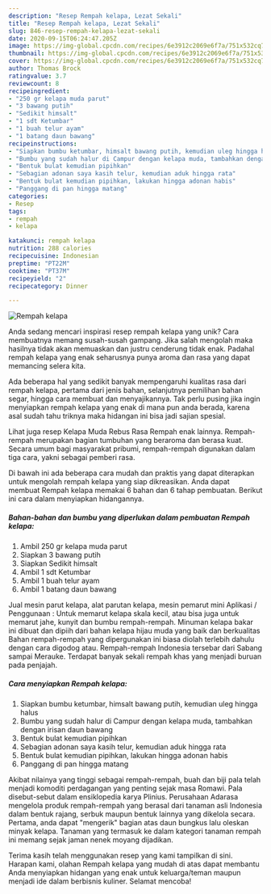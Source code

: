 ```yaml
---
description: "Resep Rempah kelapa, Lezat Sekali"
title: "Resep Rempah kelapa, Lezat Sekali"
slug: 846-resep-rempah-kelapa-lezat-sekali
date: 2020-09-15T06:24:47.205Z
image: https://img-global.cpcdn.com/recipes/6e3912c2069e6f7a/751x532cq70/rempah-kelapa-foto-resep-utama.jpg
thumbnail: https://img-global.cpcdn.com/recipes/6e3912c2069e6f7a/751x532cq70/rempah-kelapa-foto-resep-utama.jpg
cover: https://img-global.cpcdn.com/recipes/6e3912c2069e6f7a/751x532cq70/rempah-kelapa-foto-resep-utama.jpg
author: Thomas Brock
ratingvalue: 3.7
reviewcount: 8
recipeingredient:
- "250 gr kelapa muda parut"
- "3 bawang putih"
- "Sedikit himsalt"
- "1 sdt Ketumbar"
- "1 buah telur ayam"
- "1 batang daun bawang"
recipeinstructions:
- "Siapkan bumbu ketumbar, himsalt bawang putih, kemudian uleg hingga halus"
- "Bumbu yang sudah halur di Campur dengan kelapa muda, tambahkan dengan irisan daun bawang"
- "Bentuk bulat kemudian pipihkan"
- "Sebagian adonan saya kasih telur, kemudian aduk hingga rata"
- "Bentuk bulat kemudian pipihkan, lakukan hingga adonan habis"
- "Panggang di pan hingga matang"
categories:
- Resep
tags:
- rempah
- kelapa

katakunci: rempah kelapa 
nutrition: 288 calories
recipecuisine: Indonesian
preptime: "PT22M"
cooktime: "PT37M"
recipeyield: "2"
recipecategory: Dinner

---
```



![Rempah kelapa](https://img-global.cpcdn.com/recipes/6e3912c2069e6f7a/751x532cq70/rempah-kelapa-foto-resep-utama.jpg)

Anda sedang mencari inspirasi resep rempah kelapa yang unik? Cara membuatnya memang susah-susah gampang. Jika salah mengolah maka hasilnya tidak akan memuaskan dan justru cenderung tidak enak. Padahal rempah kelapa yang enak seharusnya punya aroma dan rasa yang dapat memancing selera kita.

Ada beberapa hal yang sedikit banyak mempengaruhi kualitas rasa dari rempah kelapa, pertama dari jenis bahan, selanjutnya pemilihan bahan segar, hingga cara membuat dan menyajikannya. Tak perlu pusing jika ingin menyiapkan rempah kelapa yang enak di mana pun anda berada, karena asal sudah tahu triknya maka hidangan ini bisa jadi sajian spesial.

Lihat juga resep Kelapa Muda Rebus Rasa Rempah enak lainnya. Rempah-rempah merupakan bagian tumbuhan yang beraroma dan berasa kuat. Secara umum bagi masyarakat pribumi, rempah-rempah digunakan dalam tiga cara, yakni sebagai pemberi rasa.


Di bawah ini ada beberapa cara mudah dan praktis yang dapat diterapkan untuk mengolah rempah kelapa yang siap dikreasikan. Anda dapat membuat Rempah kelapa memakai 6 bahan dan 6 tahap pembuatan. Berikut ini cara dalam menyiapkan hidangannya.

<!--inarticleads1-->

##### Bahan-bahan dan bumbu yang diperlukan dalam pembuatan Rempah kelapa:

1. Ambil 250 gr kelapa muda parut
1. Siapkan 3 bawang putih
1. Siapkan Sedikit himsalt
1. Ambil 1 sdt Ketumbar
1. Ambil 1 buah telur ayam
1. Ambil 1 batang daun bawang


Jual mesin parut kelapa, alat parutan kelapa, mesin pemarut mini Aplikasi / Penggunaan : Untuk memarut kelapa skala kecil, atau bisa juga untuk memarut jahe, kunyit dan bumbu rempah-rempah. Minuman kelapa bakar ini dibuat dan dipiih dari bahan kelapa hijau muda yang baik dan berkualitas Bahan rempah-rempah yang dipergunakan ini biasa diolah terlebih dahulu dengan cara digodog atau. Rempah-rempah Indonesia tersebar dari Sabang sampai Merauke. Terdapat banyak sekali rempah khas yang menjadi buruan pada penjajah. 

<!--inarticleads2-->

##### Cara menyiapkan Rempah kelapa:

1. Siapkan bumbu ketumbar, himsalt bawang putih, kemudian uleg hingga halus
1. Bumbu yang sudah halur di Campur dengan kelapa muda, tambahkan dengan irisan daun bawang
1. Bentuk bulat kemudian pipihkan
1. Sebagian adonan saya kasih telur, kemudian aduk hingga rata
1. Bentuk bulat kemudian pipihkan, lakukan hingga adonan habis
1. Panggang di pan hingga matang


Akibat nilainya yang tinggi sebagai rempah-rempah, buah dan biji pala telah menjadi komoditi perdagangan yang penting sejak masa Romawi. Pala disebut-sebut dalam ensiklopedia karya Plinius. Perusahaan Adarasa mengelola produk rempah-rempah yang berasal dari tanaman asli Indonesia dalam bentuk rajang, serbuk maupun bentuk lainnya yang dikelola secara. Pertama, anda dapat &#34;mengerik&#34; bagian atas daun bungkus lalu oleskan minyak kelapa. Tanaman yang termasuk ke dalam kategori tanaman rempah ini memang sejak jaman nenek moyang dijadikan. 

Terima kasih telah menggunakan resep yang kami tampilkan di sini. Harapan kami, olahan Rempah kelapa yang mudah di atas dapat membantu Anda menyiapkan hidangan yang enak untuk keluarga/teman maupun menjadi ide dalam berbisnis kuliner. Selamat mencoba!
